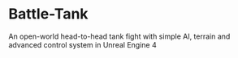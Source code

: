 # Battle-Tank
An open-world head-to-head tank fight with simple AI, terrain and advanced control system in Unreal Engine 4
